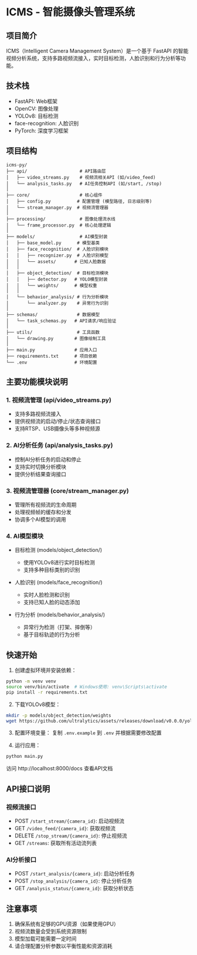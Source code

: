# ICMS - 智能摄像头管理系统

## 项目简介

ICMS（Intelligent Camera Management System）是一个基于 FastAPI 的智能视频分析系统，支持多路视频流接入，实时目标检测，人脸识别和行为分析等功能。

## 技术栈

- FastAPI: Web框架
- OpenCV: 图像处理
- YOLOv8: 目标检测
- face-recognition: 人脸识别
- PyTorch: 深度学习框架

## 项目结构

```
icms-py/
├── api/                    # API路由层
│   ├── video_streams.py    # 视频流相关API (如/video_feed)
│   └── analysis_tasks.py   # AI任务控制API (如/start, /stop)
│
├── core/                   # 核心组件
│   ├── config.py          # 配置管理 (模型路径, 日志级别等)
│   └── stream_manager.py  # 视频流管理器
│
├── processing/             # 图像处理流水线
│   └── frame_processor.py  # 核心处理逻辑
│
├── models/                 # AI模型封装
│   ├── base_model.py      # 模型基类
│   ├── face_recognition/  # 人脸识别模块
│   │   ├── recognizer.py  # 人脸识别模型
│   │   └── assets/       # 已知人脸数据
│   │
│   ├── object_detection/  # 目标检测模块
│   │   ├── detector.py   # YOLO模型封装
│   │   └── weights/      # 模型权重
│   │
│   └── behavior_analysis/ # 行为分析模块
│       └── analyzer.py    # 异常行为识别
│
├── schemas/               # 数据模型
│   └── task_schemas.py   # API请求/响应验证
│
├── utils/                 # 工具函数
│   └── drawing.py        # 图像绘制工具
│
├── main.py               # 应用入口
├── requirements.txt      # 项目依赖
└── .env                  # 环境配置
```

## 主要功能模块说明

### 1. 视频流管理 (api/video_streams.py)
- 支持多路视频流接入
- 提供视频流的启动/停止/状态查询接口
- 支持RTSP、USB摄像头等多种视频源

### 2. AI分析任务 (api/analysis_tasks.py)
- 控制AI分析任务的启动和停止
- 支持实时切换分析模块
- 提供分析结果查询接口

### 3. 视频流管理器 (core/stream_manager.py)
- 管理所有视频流的生命周期
- 处理视频帧的缓存和分发
- 协调多个AI模型的调用

### 4. AI模型模块
- 目标检测 (models/object_detection/)
  * 使用YOLOv8进行实时目标检测
  * 支持多种目标类别的识别
  
- 人脸识别 (models/face_recognition/)
  * 实时人脸检测和识别
  * 支持已知人脸的动态添加
  
- 行为分析 (models/behavior_analysis/)
  * 异常行为检测（打架、摔倒等）
  * 基于目标轨迹的行为分析

## 快速开始

1. 创建虚拟环境并安装依赖：
```bash
python -m venv venv
source venv/bin/activate  # Windows使用: venv\Scripts\activate
pip install -r requirements.txt
```

2. 下载YOLOv8模型：
```bash
mkdir -p models/object_detection/weights
wget https://github.com/ultralytics/assets/releases/download/v0.0.0/yolov8n.pt -O models/object_detection/weights/yolov8n.pt
```

3. 配置环境变量：
复制 `.env.example` 到 `.env` 并根据需要修改配置

4. 运行应用：
```bash
python main.py
```

访问 http://localhost:8000/docs 查看API文档

## API接口说明

### 视频流接口
- POST `/start_stream/{camera_id}`: 启动视频流
- GET `/video_feed/{camera_id}`: 获取视频流
- DELETE `/stop_stream/{camera_id}`: 停止视频流
- GET `/streams`: 获取所有活动流列表

### AI分析接口
- POST `/start_analysis/{camera_id}`: 启动分析任务
- POST `/stop_analysis/{camera_id}`: 停止分析任务
- GET `/analysis_status/{camera_id}`: 获取分析状态

## 注意事项

1. 确保系统有足够的GPU资源（如果使用GPU）
2. 视频流数量会受到系统资源限制
3. 模型加载可能需要一定时间
4. 请合理配置分析参数以平衡性能和资源消耗